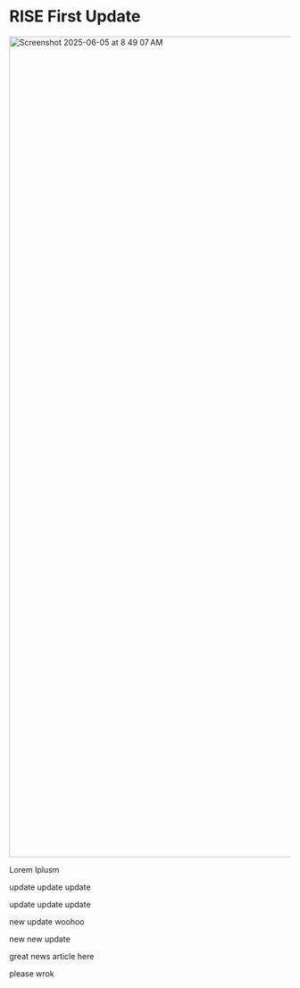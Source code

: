 # RISE First Update

<img width="1470" alt="Screenshot 2025-06-05 at 8 49 07 AM" src="https://github.com/user-attachments/assets/82b22748-7add-4380-b215-8589cebbbe2e" />

Lorem Iplusm

update update update

update update update

new update woohoo

new new update

great news article here

please wrok
